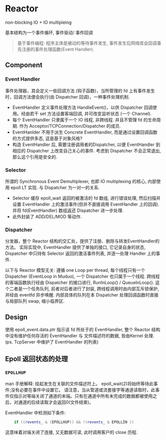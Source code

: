 
# Reactor

non-blocking IO + IO multipleing

基本结构为一个事件循环, 事件驱动/ 事件回调

> 基于事件编程: 程序主体是被动的等待事件发生, 事件发生后网络库会回调事先注册的事件处理函数(Event Handler).

## Component

### Event Handler
事件处理器，其会定义一些回调方法 (钩子函数)，当所管理的 fd 上有事件发生时，回调方法便会执行(由 Dispatcher 回调)，一种事件处理机制.
* EventHandler 定义事件处理方法 HandleEvent()，以供 Dispatcher 回调使用。经由若干 set 方法设置客端回调, 并可改变监听状态 (一个 Channel).
* 每个 EventHandler 只隶属于一个 IO 线程, 非跨线程. 并且不管理 fd 的生命周期. 作为 Acceptor/TCPConnection/Dispatcher 的成员.
* EventHanlder 不用于派生 Concrete EventHandler, 而是通过设置回调函数的方式提供多态, 这是基于对象风格?
* 构造 EventHandler 后, 需要注册调用者的Dispatcher, 以便 EventHandler 到 相应的 Dispatcher 上改变自己关心的事件. 考虑到 Dispatcher 不会正常退出, 那么这个引用是安全的.

### Selector
所谓的 Synchronous Event Demultiplexer, 也即 IO multiplexing 的核心, 内部使用 epoll LT 实现. 与 Dispatcher 为一对一的关系.
*  Selector 缓存 epoll_wait 返回的被激活的 fd 数组, 进行错误处理, 然后扫描并设置 EventHandler 上的激活事件(但并不直接调用 EventHandler 上的回调). 并将 fd(EventHandler) 数组返还 Dispatcher 进一步处理.
* 此外封装了 ADD/DEL/MOD 等动作.

### Dispatcher
分发器，整个 Reactor 结构的交汇处，提供了注册、删除与转发EventHandler的方法。
实际实现中, EventHandler 提供了单独的接口, 它记录自身的状态, Dispatcher 中只持有 Selector 返回的激活事件列表, 并逐一处理 Handler 上的事件.

以下与 Reactor 模型无关:
遵循 one Loop per thread, 每个线程只有一个 Dispatcher (EventLoop in Muduo), 一个 Dispatcher 也只属于一个线程. 跨线程的客端函数执行经由 Dispatcher 的接口进行, RunInLoop() / QueueInLoop(). 这个二者是一个任务队列, 前者对后者进行了封装, 跨线程调用时由内部互斥锁保护, 并经由 eventfd 异步唤醒. 内部具体的队列在本 Dispatcher 处理回调函数时直接与局部队列 swap, 缩小临界区.

## Design

使用 epoll_event.data.ptr 指示该 fd 所处于的 EventHandler, 整个 Reactor 结构中没有维护任何存活的 EventHandler 与 文件描述符的数据, 皆由Kernel 处理. (ps. TcpServer 中维护了 EventHandler 的列表)

## Epoll 返回状态的处理

### `EPOLLHUP`
man 手册解释:
挂起发生在关联的文件描述符上。
epoll_wait(2)将始终等待此事件;没有必要在事件中设置它。
请注意，当从管道或流套接字等通道读取时，此事件仅指示对等端关闭了通道的末端。只有在通道中所有未完成的数据都被使用之后，对通道的后续读取才会返回0(文件结束)。

EventHandler 中检测如下条件:
```C++
    if ((revents_ & (EPOLLHUP)) && !(revents_ & EPOLLIN ))
```
这意味着对端关闭了连接, 又无数据可读, 此时调用客户的 close 历程.
